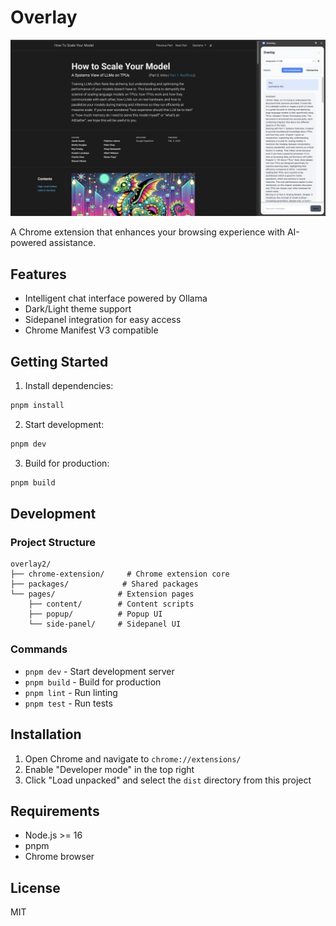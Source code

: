 # Overlay

![Overlay](https://raw.githubusercontent.com/lsgrep/overlay/refs/heads/master/overlay.png)

A Chrome extension that enhances your browsing experience with AI-powered assistance.

## Features

- Intelligent chat interface powered by Ollama
- Dark/Light theme support
- Sidepanel integration for easy access
- Chrome Manifest V3 compatible

## Getting Started

1. Install dependencies:
```bash
pnpm install
```

2. Start development:
```bash
pnpm dev
```

3. Build for production:
```bash
pnpm build
```

## Development

### Project Structure

```
overlay2/
├── chrome-extension/     # Chrome extension core
├── packages/            # Shared packages
└── pages/              # Extension pages
    ├── content/        # Content scripts
    ├── popup/          # Popup UI
    └── side-panel/     # Sidepanel UI
```

### Commands

- `pnpm dev` - Start development server
- `pnpm build` - Build for production
- `pnpm lint` - Run linting
- `pnpm test` - Run tests

## Installation

1. Open Chrome and navigate to `chrome://extensions/`
2. Enable "Developer mode" in the top right
3. Click "Load unpacked" and select the `dist` directory from this project

## Requirements

- Node.js >= 16
- pnpm
- Chrome browser

## License

MIT
